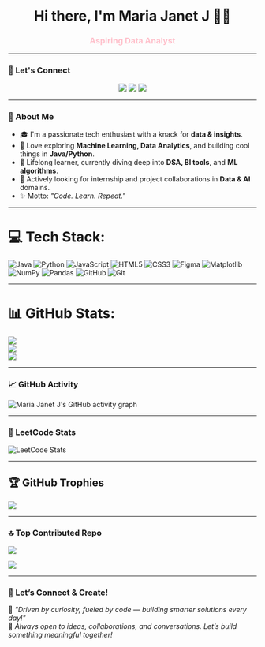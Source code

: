 <h1 align="center">Hi there, I'm Maria Janet J 👩‍💻</h1>
<h3 align="center" style="color:pink;">Aspiring Data Analyst</h3>

---

### 🔗 Let's Connect
<p align="center">
  <a href="mailto:jmariajanet16@gmail.com"><img src="https://img.shields.io/badge/Gmail-D14836?style=for-the-badge&logo=gmail&logoColor=white"/></a>
  <a href="https://linkedin.com/in/maria-janet-j"><img src="https://img.shields.io/badge/LinkedIn-0077B5?style=for-the-badge&logo=linkedin&logoColor=white"/></a>
  <a href="https://leetcode.com/u/MariaJanet_J/"><img src="https://img.shields.io/badge/LeetCode-FFA116?style=for-the-badge&logo=leetcode&logoColor=white"/></a>
</p>

---

### 🌟 About Me
- 🎓 I'm a passionate tech enthusiast with a knack for **data & insights**.
- 💬 Love exploring **Machine Learning, Data Analytics**, and building cool things in **Java/Python**.
- 🧠 Lifelong learner, currently diving deep into **DSA, BI tools**, and **ML algorithms**.
- 💼 Actively looking for internship and project collaborations in **Data & AI** domains.
- ✨ Motto: *"Code. Learn. Repeat."*

---

# 💻 Tech Stack:
![Java](https://img.shields.io/badge/java-%23ED8B00.svg?style=for-the-badge&logo=openjdk&logoColor=white) ![Python](https://img.shields.io/badge/python-3670A0?style=for-the-badge&logo=python&logoColor=ffdd54) ![JavaScript](https://img.shields.io/badge/javascript-%23323330.svg?style=for-the-badge&logo=javascript&logoColor=%23F7DF1E) ![HTML5](https://img.shields.io/badge/html5-%23E34F26.svg?style=for-the-badge&logo=html5&logoColor=white) ![CSS3](https://img.shields.io/badge/css3-%231572B6.svg?style=for-the-badge&logo=css3&logoColor=white) ![Figma](https://img.shields.io/badge/figma-%23F24E1E.svg?style=for-the-badge&logo=figma&logoColor=white) ![Matplotlib](https://img.shields.io/badge/Matplotlib-%23ffffff.svg?style=for-the-badge&logo=Matplotlib&logoColor=black) ![NumPy](https://img.shields.io/badge/numpy-%23013243.svg?style=for-the-badge&logo=numpy&logoColor=white) ![Pandas](https://img.shields.io/badge/pandas-%23150458.svg?style=for-the-badge&logo=pandas&logoColor=white) ![GitHub](https://img.shields.io/badge/github-%23121011.svg?style=for-the-badge&logo=github&logoColor=white) ![Git](https://img.shields.io/badge/git-%23F05033.svg?style=for-the-badge&logo=git&logoColor=white)

---

# 📊 GitHub Stats:
![](https://github-readme-stats.vercel.app/api?username=MariaJanet&theme=dark&hide_border=false&include_all_commits=false&count_private=true)<br/>
![](https://nirzak-streak-stats.vercel.app/?user=MariaJanet&theme=dark&hide_border=false)<br/>
![](https://github-readme-stats.vercel.app/api/top-langs/?username=MariaJanet&theme=dark&hide_border=false&include_all_commits=false&count_private=true&layout=compact)

---

### 📈 GitHub Activity

![Maria Janet J's GitHub activity graph](https://github-readme-activity-graph.cyclic.app/graph?username=MariaJanetJ&theme=react-dark)

---

### 🧩 LeetCode Stats

![LeetCode Stats](https://leetcard.jacoblin.cool/MariaJanet_J?theme=dark&font=Baloo+Bhai&ext=activity)

---

## 🏆 GitHub Trophies
![](https://github-profile-trophy.vercel.app/?username=MariaJanet&theme=discord_old_blurple&no-frame=false&no-bg=true&margin-w=4)

---

### 🔝 Top Contributed Repo
![](https://github-contributor-stats.vercel.app/api?username=MariaJanet&limit=5&theme=dark&combine_all_yearly_contributions=true)

[![](https://visitcount.itsvg.in/api?id=MariaJanet&icon=0&color=0)](https://visitcount.itsvg.in)

---

### 🙌 Let’s Connect & Create!

🚀 *"Driven by curiosity, fueled by code — building smarter solutions every day!"*  
💬 *Always open to ideas, collaborations, and conversations. Let’s build something meaningful together!*

